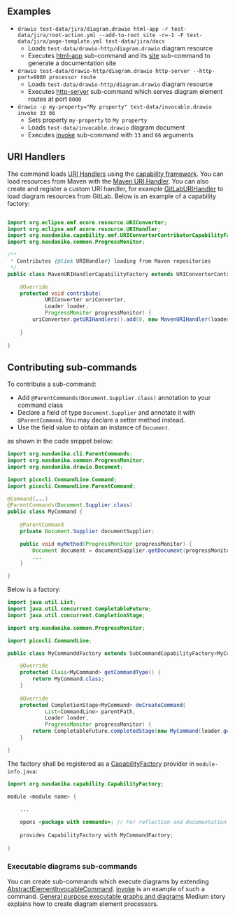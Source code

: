 
## Examples

* ``drawio test-data/jira/diagram.drawio html-app -r test-data/jira/root-action.yml --add-to-root site -r=-1 -F test-data/jira/page-template.yml test-data/jira/docs``
    * Loads ``test-data/drawio-http/diagram.drawio`` diagram resource
    * Executes [html-app](html-app/index.html) sub-command and its [site](html-app/site/index.html) sub-command to generate a documentation site
* ``drawio test-data/drawio-http/diagram.drawio http-server --http-port=8080 processor route``
    * Loads ``test-data/drawio-http/diagram.drawio`` diagram resource
    * Executes [http-server](http-server/index.html) sub-command which serves diagram element routes at port ``8080``
* ``drawio -p my-property="My property" test-data/invocable.drawio invoke 33 66``
    * Sets property ``my-property`` to ``My property``
    * Loads ``test-data/invocable.drawio`` diagram document
    * Executes [invoke](invoke/index.html) sub-command with ``33`` and ``66`` arguments 
   
## URI Handlers

The command loads [URI Handlers](https://javadoc.io/doc/org.eclipse.emf/org.eclipse.emf.ecore/latest/org/eclipse/emf/ecore/resource/URIHandler.html) using the [capability framework](https://docs.nasdanika.org/core/capability/index.html). 
You can load resources from Maven with the [Maven URI Handler](https://docs.nasdanika.org/core/maven/index.html#uri-handler).
You can also create and register a custom URI handler, for example [GitLabURIHandler](https://javadoc.io/doc/org.nasdanika.models.gitlab/model/latest/org.nasdanika.models.gitlab/org/nasdanika/models/gitlab/util/GitLabURIHandler.html) to load diagram resources from GitLab.
Below is an example of a capability factory:

```java

import org.eclipse.emf.ecore.resource.URIConverter;
import org.eclipse.emf.ecore.resource.URIHandler;
import org.nasdanika.capability.emf.URIConverterContributorCapabilityFactory;
import org.nasdanika.common.ProgressMonitor;

/**
 * Contributes {@link URIHandler} loading from Maven repositories
 */
public class MavenURIHandlerCapabilityFactory extends URIConverterContributorCapabilityFactory {

    @Override
    protected void contribute(
            URIConverter uriConverter, 
            Loader loader,
            ProgressMonitor progressMonitor) {  
        uriConverter.getURIHandlers().add(0, new MavenURIHandler(loader.getCapabilityLoader(), progressMonitor));
        
    }
    
}
```

## Contributing sub-commands

To contribute a sub-command:

* Add ``@ParentCommands(Document.Supplier.class)`` annotation to your command class
* Declare a field of type ``Document.Supplier`` and annotate it with ``@ParentCommand``. You may declare a setter method instead.
* Use the field value to obtain an instance of ``Document``. 

as shown in the code snippet below:

```java
import org.nasdanika.cli.ParentCommands;
import org.nasdanika.common.ProgressMonitor;
import org.nasdanika.drawio.Document;

import picocli.CommandLine.Command;
import picocli.CommandLine.ParentCommand;

@Command(...)
@ParentCommands(Document.Supplier.class)
public class MyCommand {
    
    @ParentCommand
    private Document.Supplier documentSupplier;

    public void myMethod(ProgressMonitor progressMonitor) {
        Document document = documentSupplier.getDocument(progressMonitor); 
        ...
    }       

}
```

Below is a factory:

```java
import java.util.List;
import java.util.concurrent.CompletableFuture;
import java.util.concurrent.CompletionStage;

import org.nasdanika.common.ProgressMonitor;

import picocli.CommandLine;

public class MyCommanddFactory extends SubCommandCapabilityFactory<MyCommand> {

    @Override
    protected Class<MyCommand> getCommandType() {
        return MyCommand.class;
    }
    
    @Override
    protected CompletionStage<MyCommand> doCreateCommand(
            List<CommandLine> parentPath,
            Loader loader,
            ProgressMonitor progressMonitor) {
        return CompletableFuture.completedStage(new MyCommand(loader.getCapabilityLoader()));
    }

}
```

The factory shall be registered as a [CapabilityFactory](https://javadoc.io/doc/org.nasdanika.core/capability/latest/org.nasdanika.capability/org/nasdanika/capability/CapabilityFactory.html) provider in ``module-info.java``:

```java
import org.nasdanika.capability.CapabilityFactory;

module <module name> {

    ...    
    
    opens <package with commands>; // For reflection and documentation resource loading
    
    provides CapabilityFactory with MyCommandFactory;
    
}
```

### Executable diagrams sub-commands

You can create sub-commands which execute diagrams by extending [AbstractElementInvocableCommand](https://javadoc.io/doc/org.nasdanika.core/cli/latest/org.nasdanika.cli/org/nasdanika/cli/AbstractElementInvocableCommand.html).
[invoke](invoke/index.html) is an example of such a command. 
[General purpose executable graphs and diagrams](https://medium.com/nasdanika/general-purpose-executable-graphs-and-diagrams-8663deae5248) Medium story explains how to create diagram element processors.






